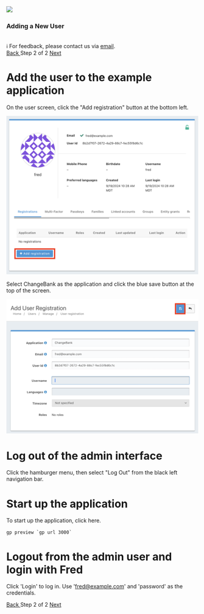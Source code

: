 <!-- TOP -->
<div class="top">
  <img src="https://cdn.prod.website-files.com/617b1b1f42c1da41aeae3413/6573599a9ea8c6ccef655afd_primary-logo.png" width=200/>
  <div class="scenario-title-section">
    <span class="scenario-title"><h3>Adding a New User</h3></span>
    <br />
    <span class="scenario-subtitle">ℹ️ For feedback, please contact us via <a href="mailto:kirsten.hunter@fusionauth.io">email</a>.</span>
  </div>
</div>

<!-- NAVIGATION -->
<div id="navigation-top" class="navigation-top">
 <a href='command:katapod.loadPage?[{"step":"step1-web"}]' 
   class="btn btn-dark navigation-top-left">Back
 </a>
<span class="step-count"> Step 2 of 2</span>
 <a href='command:katapod.loadPage?[{"step":"finish"}]' 
    class="btn btn-dark navigation-top-right">Next
  </a>
</div>

<!-- CONTENT -->
# Add the user to the example application

On the user screen, click the "Add registration" button at the bottom left.

![User screen](/img/user-screen.png)

Select ChangeBank as the application and click the blue save button at the top of the screen.

![User registration](/img/add-user-registration.png)

# Log out of the admin interface

Click the hamburger menu, then select "Log Out" from the black left navigation bar.

# Start up the application

To start up the application, click here.

```
gp preview `gp url 3000`
```

# Logout from the admin user and login with Fred

Click 'Login' to log in.  Use 'fred@example.com' and 'password' as the credentials.

<!-- NAVIGATION -->
<div id="navigation-top" class="navigation-top">
 <a href='command:katapod.loadPage?[{"step":"step1-web"}]' 
   class="btn btn-dark navigation-top-left">Back
 </a>
<span class="step-count"> Step 2 of 2</span>
 <a href='command:katapod.loadPage?[{"step":"finish"}]' 
    class="btn btn-dark navigation-top-right">Next
  </a>
</div>


